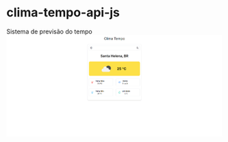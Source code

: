 # clima-tempo-api-js
Sistema de previsão do tempo
![](https://github.com/KaikeSathler/clima-tempo-api-js/blob/main/weather-icons/image.png)
